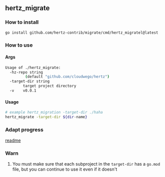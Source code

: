 ## hertz_migrate

### How to install

```bash
go install github.com/hertz-contrib/migrate/cmd/hertz_migratel@latest
```

### How to use

#### Args

```bash
Usage of ./hertz_migrate:
  -hz-repo string
         (default "github.com/cloudwego/hertz")
  -target-dir string
        target project directory
  -v    v0.0.1
```

#### Usage
```bash
# example hertz_migration -target-dir ./haha
hertz_migrate -target-dir ${dir-name}
```

### Adapt progress
[readme](./adapt.md)

### Warn

1. You must make sure that each subproject in the `target-dir` has a `go.mod` file, but you can continue to use it even if it doesn't
